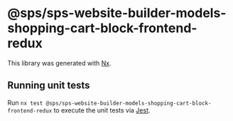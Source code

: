 # @sps/sps-website-builder-models-shopping-cart-block-frontend-redux

This library was generated with [Nx](https://nx.dev).

## Running unit tests

Run `nx test @sps/sps-website-builder-models-shopping-cart-block-frontend-redux` to execute the unit tests via [Jest](https://jestjs.io).
